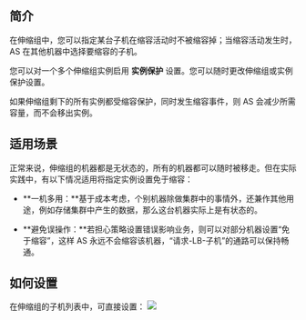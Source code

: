 ## 简介

在伸缩组中，您可以指定某台子机在缩容活动时不被缩容掉；当缩容活动发生时，AS 在其他机器中选择要缩容的子机。

您可以对一个多个伸缩组实例启用 **实例保护** 设置。您可以随时更改伸缩组或实例保护设置。

如果伸缩组剩下的所有实例都受缩容保护，同时发生缩容事件，则 AS 会减少所需容量，而不会移出实例。

## 适用场景

正常来说，伸缩组的机器都是无状态的，所有的机器都可以随时被移走。但在实际实践中，有以下情况适用将指定实例设置免于缩容：

- **一机多用：**基于成本考虑，个别机器除做集群中的事情外，还兼作其他用途，例如存储集群中产生的数据，那么这台机器实际上是有状态的。

- **避免误操作：**若担心策略设置错误影响业务，则可以对部分机器设置“免于缩容”，这样 AS 永远不会缩容该机器，“请求-LB-子机”的通路可以保持畅通。

## 如何设置
在伸缩组的子机列表中，可直接设置：
![](http://imgcache.tce.fsphere.cn/image/mc.qcloudimg.com/static/img/62319473a1a05e98d51c64c22ca24424/0308113553.jpg)
